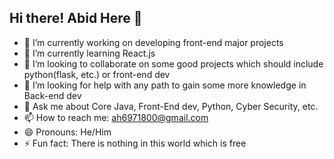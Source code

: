 ## Hi there! Abid Here 👋

- 🔭 I’m currently working on developing front-end major projects
- 🌱 I’m currently learning React.js
- 👯 I’m looking to collaborate on some good projects which should include python(flask, etc.) or front-end dev
- 🤔 I’m looking for help with any path to gain some more knowledge in Back-end dev
- 💬 Ask me about Core Java, Front-End dev, Python, Cyber Security, etc. 
- 📫 How to reach me: ah6971800@gmail.com
- 😄 Pronouns: He/Him
- ⚡ Fun fact: There is nothing in this world which is free 

